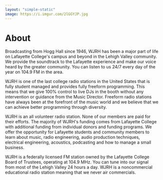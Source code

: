 ```yaml
---
layout: "simple-static"
image: https://i.imgur.com/2lGGYJP.jpg
---
```


# About

Broadcasting from Hogg Hall since 1946, WJRH has been a major part of life on Lafayette College's campus and beyond in the Lehigh Valley community. We provide the soundtrack to the Lafayette experience and make our voice heard by the greater community. You can listen to us 24/7 every day of the year on 104.9 FM in the area.

WJRH is one of the last college radio stations in the United States that is fully student managed and provides fully freeform programming. This means that we give 100% control to live DJs in the booth without any intervention or guidance from the Music Director. Freeform radio stations have always been at the forefront of the music world and we believe that we can achieve better programming through diversity.

WJRH is an all volunteer radio station. None of our members are paid for their efforts. The majority of WJRH's funding comes from Lafayette College with additional funding from individual donors and funding programs. We offer the opportunity for Lafayette students and community members to learn about music, radio engineering, audio production techniques, electrical engineering, acoustics, podcasting and how to manage a small business.

WJRH is a federally licensed FM station owned by the Lafayette College Board of Trustees, operating at 104.9 MHz. You can tune into our signal from most of the Lehigh Valley 24 hours a day. WJRH is a noncommercial educational radio station meaning that we never air commercials.


